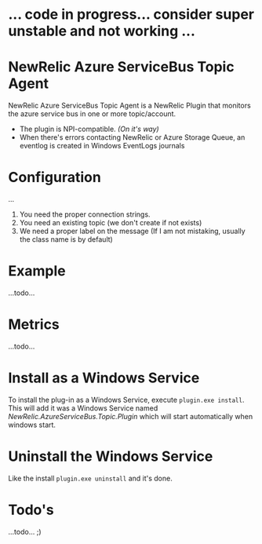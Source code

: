 # ... code in progress... consider super unstable and not working ...

# NewRelic Azure ServiceBus Topic Agent
NewRelic Azure ServiceBus Topic Agent is a NewRelic Plugin that monitors the azure service bus in one or more topic/account. 

* The plugin is NPI-compatible. *(On it's way)*
* When there's errors contacting NewRelic or Azure Storage Queue, an eventlog is created in Windows EventLogs journals

# Configuration
...
1. You need the proper connection strings.
2. You need an existing topic (we don't create if not exists)
3. We need a proper label on the message (If I am not mistaking, usually the class name is by default)

# Example
...todo...

# Metrics
...todo...

# Install as a Windows Service
To install the plug-in as a Windows Service, execute `plugin.exe install`. This will add it was a Windows Service named _NewRelic.AzureServiceBus.Topic.Plugin_ which will start automatically when windows start.

# Uninstall the Windows Service
Like the install `plugin.exe uninstall` and it's done.

# Todo's
...todo... ;)
